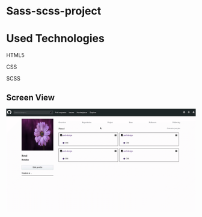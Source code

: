 <h1> Sass-scss-project </h1>

<h1> Used Technologies </h1>

HTML5

CSS

SCSS

<h2> Screen View </h2>

![](img/screen.gif)

